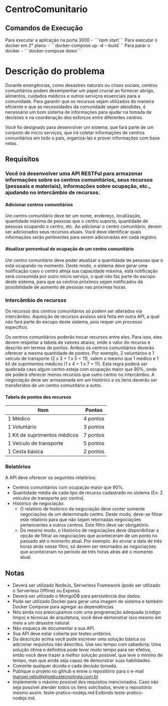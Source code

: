 # CentroComunitario

## Comandos de Execução

Para executar a aplicação na porta 3000 - ˋˋˋnpm startˋˋˋ
Para executar o docker em 2° plano - ˋˋˋdocker-compose up -d --buildˋˋˋ
Para parar o docker - ˋˋˋdocker-compose downˋˋˋ

# Descrição do problema

Durante emergências, como desastres naturais ou crises sociais, centros comunitários podem desempenhar um papel crucial ao fornecer abrigo, alimentos, cuidados médicos e outros serviços essenciais para a comunidade. Para garantir que os recursos sejam utilizados de maneira eficiente e que as necessidades da comunidade sejam atendidas, é necessário um bom sistema de informações para ajudar na tomada de decisões e na coordenação dos esforços entre diferentes centros.

Você foi designado para desenvolver um sistema, que fará parte de um conjunto de micro serviços, que irá coletar informações de centros comunitários em todo o país, organizá-las e prover informações com base nelas.

## Requisitos

### Você irá desenvolver uma API RESTFul para armazenar informações sobre os centros comunitários, seus recursos (pessoais e materiais), informações sobre ocupação, etc., ajudando no intercâmbio de recursos.

#### Adicionar centros comunitários

Um centro comunitário deve ter um nome, endereço, localização, quantidade máxima de pessoas que o centro suporta, quantidade de pessoas ocupando o centro, etc. Ao adicionar o centro comunitário, devem ser adicionados seus recursos atuais. Você deve identificar quais informações serão pertinentes para serem adicionadas em cada registro.

#### Atualizar percentual de ocupação de um centro comunitário

Um centro comunitário deve poder atualizar a quantidade de pessoas que o está ocupando no momento. Deste modo, o sistema deve gerar uma notificação caso o centro atinja sua capacidade máxima, está notificação será consumida por outro micro serviço, o qual não faz parte do escopo deste sistema, para que os centros próximos sejam notificados da possibilidade de aumento de pessoas nas próximas horas.

### Intercâmbio de recursos

Os recursos dos centros comunitários só podem ser alterados via intercâmbio. Aquisição de recursos avulsos será feita em outra API, a qual não fará parte do escopo deste sistema, pois requer um processo específico.

Os centros comunitários poderão trocar recursos entre eles. Para isso, eles devem respeitar a tabela de valores abaixo, onde o valor do recurso é descrito em termos de pontos. Ambos os centros comunitários deverão oferecer a mesma quantidade de pontos. Por exemplo, 2 voluntários e 1 veículo de transporte (2 x 3 + 1 x 5 = 11), valem o mesmo que 1 médico e 1 kit de suprimentos médicos (1 x 4 + 1 x 7 = 11). Esta regra poderá ser quebrada caso algum centro esteja com ocupação maior que 90%, onde ele poderá oferecer menos recursos que outro centro no intercâmbio. A negociação deve ser armazenada em um histórico e os itens deverão ser transferidos de um centro comunitário a outro.

#### Tabela de pontos dos recursos

| Item                         | Pontos   |
| ---------------------------- | -------- |
| 1 Médico                     | 4 pontos |
| 1 Voluntário                 | 3 pontos |
| 1 Kit de suprimentos médicos | 7 pontos |
| 1 Veículo de transporte      | 5 pontos |
| 1 Cesta básica               | 2 pontos |

### Relatórios

A API deve oferecer os seguintes relatórios:

- Centros comunitários com ocupação maior que 90%.
- Quantidade média de cada tipo de recurso cadastrado no sistema (Ex: 2 veículos de transporte por centro).
- Histórico de negociação.
  - O relatório de histórico de negociação deve conter somente negociações de um determinado centro. Deste modo, deve-se filtrar este relatório para que não sejam retornadas negociações pertencentes a outros centros. Este filtro deve ser obrigatório.
  - Do mesmo modo, o Histórico de negociações deve disponibilizar a opção de filtrar as negociações que aconteceram de um ponto no passado até o momento atual. Por exemplo: Ao enviar a data de três horas atrás nesse filtro, só devem ser retornados as negociações que aconteceram no período de três horas atrás até o momento atual.

## Notas

- Deverá ser utilizado NodeJs, Serverless Framework (pode ser utilizado o Serverless Offline) ou Express.
- Deverá ser utilizado o MongoDB para persistência dos dados.
- Pode ser utilizado Docker para gerar uma imagem do sistema e também Docker Compose para agregar as dependências.
- Nós ainda nos preocupamos com uma programação adequada (código limpo) e técnicas de arquitetura, você deve demonstrar isso mesmo em meio a um desastre natural.
- Não esqueça de documentar a sua API.
- Sua API deve estar coberta por testes unitários.
- Da descrição acima você pode escrever uma solução básica ou adicionar requisitos não descritos. Use seu tempo com sabedoria; Uma solução ótima e definitiva pode levar muito tempo para ser efetiva, então você deve trazer a melhor solução possível, que leve o mínimo de tempo, mas que ainda seja capaz de demonstrar suas habilidades.
- Comente qualquer dúvida e cada decisão tomada.
- Publique o projeto no github e envie o repositório para o e-mail manoel.neto@phoebustecnologia.com.br
- Implemente o máximo possível dos requisitos mencionados. Caso não seja possível atender todos os itens solicitados, envie o repositório mesmo assim.
  teste-pratico-nodejs.md
  Exibindo teste-pratico-nodejs.md.
